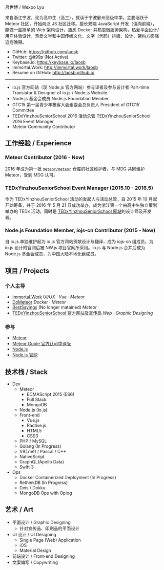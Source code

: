 吕世博 / Wexpo Lyu

来自浙江宁波，现为高中生（高三），就读于宁波鄞州高级中学。主要活跃于 Meteor 社区，开始向泛 JS 社区迁移。擅长双端 JavaScript 开发（偏向前端），能做一些简单的 Web 架构设计，熟悉 Docker 并热衷微服务架构，热爱平面设计/用户体验设计，热爱文学和中国传统文化，文字（代码）排版、设计、架构方面强迫症晚期。

* GitHub: https://github.com/laosb
* Twitter: @it99p (Not Active)
* Keybase.io: https://keybase.io/laosb
* Immortal.Work: http://immortal.work/laosb
* Resume on GitHub: http://laosb.github.io

------------------

* io.js 官方网站（现 Node.js 官方网站）参与译者及参与设计者 Part-time Translator & Designer of io.js / Node.js Website
* Node.js 基金会成员 Node.js Foundation Member
* GTC15 第一届青少年极客大会组委会总负责人 President of GTC15’ Committee
* TEDxYinzhouSeniorSchool 2016 活动总管 TEDxYinzhouSeniorSchool 2016 Event Manager
* Meteor Community Contributor

## 工作经验 / Experience

### Meteor Contributor (2016 - Now)
2016 年成为第一批 [`meteor/meteor`](https://github.com/meteor/meteor) 仓库的社区维护者，与 MDG 共同维护 Meteor，受到 MDG 认可。

### TEDxYinzhouSeniorSchool Event Manager (2015.10 - 2016.5)
作为 TEDxYinzhouSeniorSchool 活动的发起人与活动总管，自 2015 年 10 月起开始筹备，并于 2016 年 5 月 21 日成功举办，成为浙江第一个由高中生独立策划举办的 TEDx 活动。同时是 [TEDxYinzhouSeniorSchool 网站](http://tedx.nbyg.net)的设计师及开发者。

### Node.js Foundation Member, iojs-cn Contributor (2015 - Now)
自 io.js 单独维护起为 io.js 官方网站贡献设计与翻译，成为 iojs-cn 组成员，为 io.js 设计的官网后被 NW.js 项目官网所采用。io.js 与 Node.js 合并后成为 Node.js 基金会成员，为中国大陆本地化组成员。

## 项目 / Projects 

### 个人主导
* [Immortal.Work](https://immortal.work) *UI/UX* · *Vue* · *Meteor*
* [DoMeteor](https://github.com/vividcloud/dometeor) *Docker* · *Meteor*
* [BestSayings](https://github.com/laosb/BestSayings) (No longer matained) *Meteor*
* [TEDxYinzhouSeniorSchool 官方网站及宣传品](http://tedx.nbyg.net) *Web* · *Graphic Designing*

### 参与
* [Meteor](https://github.com/meteor/meteor)
* [Meteor Guide 官方认可中译版](https://github.com/ourmeteor/guide-zh)
* [Node.js](https://github.com/nodejs/node)
* [Node.js 官网](https://github.com/nodejs/nodejs.org)

## 技术栈 / Stack

* Dev
  * Meteor
    - ECMAScript 2015 (ES6)
    - Full Stack
    - MongoDB
  * Node.js (io.js)
  * Front-end
    - Vue.js
    - Ractive.js
    - HTML5
    - CSS3
  * PHP / MySQL
  * Golang  (In Progress)
  * VB(.net) / Pascal / C++
  * NativeScript
  * GraphQL(Apollo Data)
  * Swift 3
* Ops
  * Docker Containerized Deployment (In Progress)
  * RethinkDB (In Progress)
  * Deis / Dokku
  * MongoDB Ops with Oplog

## 艺术 / Art

* 平面设计 / Graphic Designing
  - 针对宣传品、印刷品的平面设计
* UI 设计 / UI Designing
  - Single Page (Web) Application
  - iOS
  - Material Design
* 前端设计 / Front-end Designing
* 文案编写 / Copywriting
